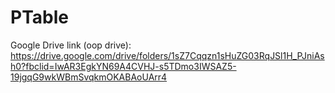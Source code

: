 # PTable

Google Drive link (oop drive):
  https://drive.google.com/drive/folders/1sZ7Cqqzn1sHuZG03RqJSl1H_PJniAsh0?fbclid=IwAR3EgkYN69A4CVHJ-s5TDmo3IWSAZ5-19jgqG9wkWBmSvqkmOKABAoUArr4
